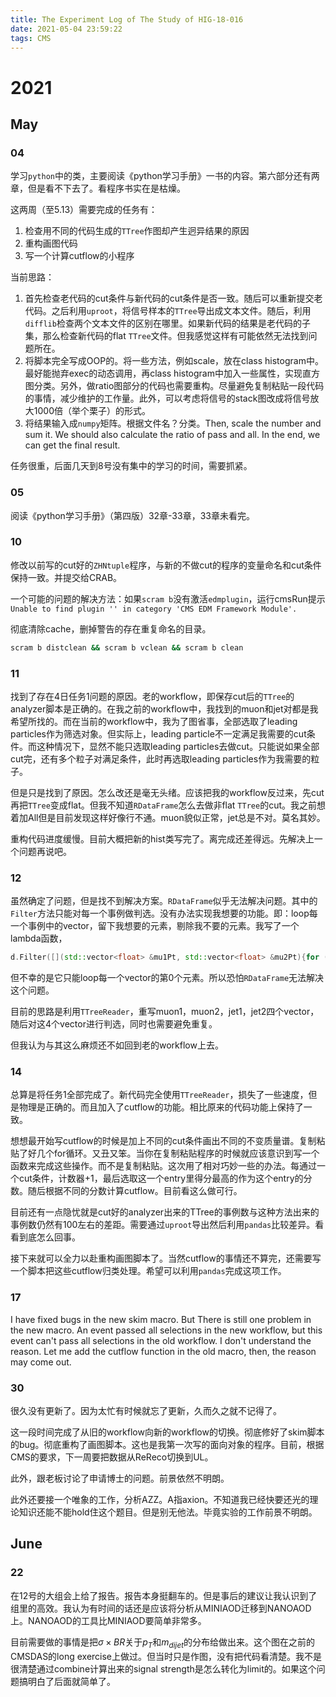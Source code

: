 ```yaml
---
title: The Experiment Log of The Study of HIG-18-016
date: 2021-05-04 23:59:22
tags: CMS
---
```


# 2021

## May

### 04

学习`python`中的类，主要阅读《python学习手册》一书的内容。第六部分还有两章，但是看不下去了。看程序书实在是枯燥。

这两周（至5.13）需要完成的任务有：

1. 检查用不同的代码生成的`TTree`作图却产生迥异结果的原因
2. 重构画图代码
3. 写一个计算cutflow的小程序

当前思路：

1. 首先检查老代码的cut条件与新代码的cut条件是否一致。随后可以重新提交老代码。之后利用`uproot`，将信号样本的`TTree`导出成文本文件。随后，利用`difflib`检查两个文本文件的区别在哪里。如果新代码的结果是老代码的子集，那么检查新代码的flat `TTree`文件。但我感觉这样有可能依然无法找到问题所在。
2. 将脚本完全写成OOP的。将一些方法，例如scale，放在class histogram中。最好能抛弃exec的动态调用，再class histogram中加入一些属性，实现直方图分类。另外，做ratio图部分的代码也需要重构。尽量避免复制粘贴一段代码的事情，减少维护的工作量。此外，可以考虑将信号的stack图改成将信号放大1000倍（举个栗子）的形式。
3. 将结果输入成`numpy`矩阵。根据文件名？分类。Then, scale the number and sum it. We should also calculate the ratio of pass and all. In the end, we can get the final result.

任务很重，后面几天到8号没有集中的学习的时间，需要抓紧。

### 05

阅读《python学习手册》（第四版）32章-33章，33章未看完。

### 10

修改以前写的cut好的`ZHNtuple`程序，与新的不做cut的程序的变量命名和cut条件保持一致。并提交给CRAB。

一个可能的问题的解决方法：如果`scram b`没有激活`edmplugin`，运行cmsRun提示`Unable to find plugin '' in category 'CMS EDM Framework Module'.`

彻底清除cache，删掉警告的存在重复命名的目录。

```bash
scram b distclean && scram b vclean && scram b clean
```

### 11

找到了存在4日任务1问题的原因。老的workflow，即保存cut后的`TTree`的analyzer脚本是正确的。在我之前的workflow中，我找到的muon和jet对都是我希望所找的。而在当前的workflow中，我为了图省事，全部选取了leading particles作为筛选对象。但实际上，leading particle不一定满足我需要的cut条件。而这种情况下，显然不能只选取leading particles去做cut。只能说如果全部cut完，还有多个粒子对满足条件，此时再选取leading particles作为我需要的粒子。

但是只是找到了原因。怎么改还是毫无头绪。应该把我的workflow反过来，先cut再把`TTree`变成flat。但我不知道`RDataFrame`怎么去做非flat `TTree`的cut。我之前想着加All但是目前发现这样好像行不通。muon貌似正常，jet总是不对。莫名其妙。

重构代码进度缓慢。目前大概把新的hist类写完了。离完成还差得远。先解决上一个问题再说吧。

### 12

虽然确定了问题，但是找不到解决方案。`RDataFrame`似乎无法解决问题。其中的`Filter`方法只能对每一个事例做判选。没有办法实现我想要的功能。即：loop每一个事例中的vector，留下我想要的元素，剔除我不要的元素。我写了一个lambda函数，

```cpp
d.Filter([](std::vector<float> &mu1Pt, std::vector<float> &mu2Pt){for (auto i1 : mu1Pt) {for (auto i2 : mu2Pt) {if (i1 > 25 && i2 > 15) return true; else return false;}}}, {"mu1Pt", "mu2Pt"}, "Muon pt");
```

但不幸的是它只能loop每一个vector的第0个元素。所以恐怕`RDataFrame`无法解决这个问题。

目前的思路是利用`TTreeReader`，重写muon1，muon2，jet1，jet2四个vector，随后对这4个vector进行判选，同时也需要避免重复。

但我认为与其这么麻烦还不如回到老的workflow上去。

### 14

总算是将任务1全部完成了。新代码完全使用`TTreeReader`，损失了一些速度，但是物理是正确的。而且加入了cutflow的功能。相比原来的代码功能上保持了一致。

想想最开始写cutflow的时候是加上不同的cut条件画出不同的不变质量谱。复制粘贴了好几个for循环。又丑又笨。当你在复制粘贴程序的时候就应该意识到写一个函数来完成这些操作。而不是复制粘贴。这次用了相对巧妙一些的办法。每通过一个cut条件，计数器+1，最后选取这一个entry里得分最高的作为这个entry的分数。随后根据不同的分数计算cutflow。目前看这么做可行。

目前还有一点隐忧就是cut好的analyzer出来的TTree的事例数与这种方法出来的事例数仍然有100左右的差距。需要通过`uproot`导出然后利用`pandas`比较差异。看看到底怎么回事。

接下来就可以全力以赴重构画图脚本了。当然cutflow的事情还不算完，还需要写一个脚本把这些cutflow归类处理。希望可以利用`pandas`完成这项工作。

### 17

I have fixed bugs in the new skim macro. But There is still one problem in the new macro. An event passed all selections in the new workflow, but this event can't pass all selections in the old workflow. I don't understand the reason. Let me add the cutflow function in the old macro, then, the reason may come out.

### 30

很久没有更新了。因为太忙有时候就忘了更新，久而久之就不记得了。

这一段时间完成了从旧的workflow向新的workflow的切换。彻底修好了skim脚本的bug。彻底重构了画图脚本。这也是我第一次写的面向对象的程序。目前，根据CMS的要求，下一周要把数据从ReReco切换到UL。

此外，跟老板讨论了申请博士的问题。前景依然不明朗。

此外还要接一个唯象的工作，分析AZZ。A指axion。不知道我已经快要还光的理论知识还能不能hold住这个题目。但是别无他法。毕竟实验的工作前景不明朗。

## June

### 22

在12号的大组会上给了报告。报告本身挺翻车的。但是事后的建议让我认识到了组里的高效。我认为有时间的话还是应该将分析从MINIAOD迁移到NANOAOD上。NANOAOD的工具比MINIAOD要简单非常多。

目前需要做的事情是把$\sigma \times BR$关于$p_T$和$m_{dijet}$的分布给做出来。这个图在之前的CMSDAS的long exercise上做过。但当时只是作图，没有把代码看清楚。我不是很清楚通过combine计算出来的signal strength是怎么转化为limit的。如果这个问题搞明白了后面就简单了。
